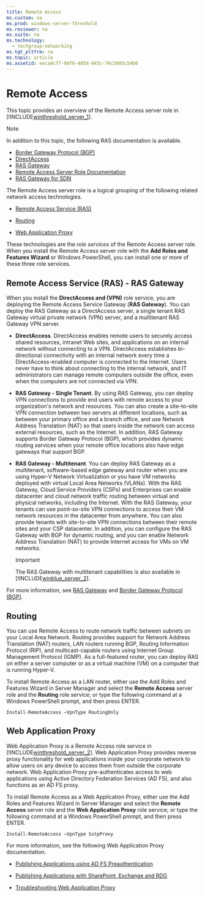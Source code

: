 ```yaml
---
title: Remote Access
ms.custom: na
ms.prod: windows-server-threshold
ms.reviewer: na
ms.suite: na
ms.technology: 
  - techgroup-networking
ms.tgt_pltfrm: na
ms.topic: article
ms.assetid: eeca4cf7-90f0-485d-843c-76c5885c54b0
---
```

# Remote Access
This topic provides an overview of the Remote Access server role in [!INCLUDE[winthreshold_server_1](../Token/winthreshold_server_1_md.md)].  
  
> [!NOTE]  
> In addition to this topic, the following RAS documentation is available.  
>   
> -   [Border Gateway Protocol &#40;BGP&#41;](../Topic/Border-Gateway-Protocol--BGP-.md)  
> -   [DirectAccess](../Topic/DirectAccess.md)  
> -   [RAS Gateway](../Topic/RAS-Gateway.md)  
> -   [Remote Access Server Role Documentation](Remote-Access-Server-Role-Documentation.md)  
> -   [RAS Gateway for SDN](RAS-Gateway-for-SDN.md)  
  
The Remote Access server role is a logical grouping of the following related network access technologies.  
  
-   [Remote Access Service (RAS)](#bkmk_da)  
  
-   [Routing](#bkmk_rras)  
  
-   [Web Application Proxy](#bkmk_proxy)  
  
These technologies are the *role services* of the Remote Access server role. When you install the Remote Access server role with the **Add Roles and Features Wizard** or Windows PowerShell, you can install one or more of these three role services.  
  
## <a name="bkmk_da"></a>Remote Access Service \(RAS\) \- RAS Gateway  
When you install the **DirectAccess and \(VPN\)** role service, you are deploying the Remote Access Service Gateway \(**RAS Gateway**\). You can deploy the RAS Gateway as a DirectAccess server, a single tenant RAS Gateway virtual private network \(VPN\) server, and a multitenant RAS Gateway VPN server.  
  
-   **DirectAccess**. DirectAccess enables remote users to securely access shared resources, intranet Web sites, and applications on an internal network without connecting to a VPN. DirectAccess establishes bi\-directional connectivity with an internal network every time a DirectAccess\-enabled computer is connected to the Internet. Users never have to think about connecting to the internal network, and IT administrators can manage remote computers outside the office, even when the computers are not connected via VPN.  
  
-   **RAS Gateway \- Single Tenant**. By using RAS Gateway, you can deploy VPN connections to provide end users with remote access to your organization's network and resources. You can also create a site\-to\-site VPN connection between two servers at different locations, such as between your primary office and a branch office, and use Network Address Translation \(NAT\) so that users inside the network can access external resources, such as the Internet. In addition, RAS Gateway supports Border Gateway Protocol \(BGP\), which provides dynamic routing services when your remote office locations also have edge gateways that support BGP.  
  
-   **RAS Gateway \- Multitenant**.  You can deploy RAS Gateway as a multitenant, software\-based edge gateway and router when you are using Hyper\-V Network Virtualization or you have VM networks deployed with virtual Local Area Networks \(VLANs\). With the RAS Gateway, Cloud Service Providers \(CSPs\) and Enterprises can enable datacenter and cloud network traffic routing between virtual and physical networks, including the Internet. With the RAS Gateway, your tenants can use point\-so\-site VPN connections to access their VM network resources in the datacenter from anywhere. You can also provide tenants with site\-to\-site VPN connections between their remote sites and your CSP datacenter. In addition, you can configure the RAS Gateway with BGP for dynamic routing, and you can enable Network Address Translation \(NAT\) to provide Internet access for VMs on VM networks.  
  
    > [!IMPORTANT]  
    > The RAS Gateway with multitenant capabilities is also available in [!INCLUDE[winblue_server_2](../Token/winblue_server_2_md.md)].  
  
For more information, see [RAS Gateway](../Topic/RAS-Gateway.md) and [Border Gateway Protocol &#40;BGP&#41;](../Topic/Border-Gateway-Protocol--BGP-.md).  
  
## <a name="bkmk_rras"></a>Routing  
You can use Remote Access to route network traffic between subnets on your Local Area Network. Routing provides support for Network Address Translation \(NAT\) routers, LAN routers running BGP, Routing Information Protocol \(RIP\), and multicast\-capable routers using Internet Group Management Protocol \(IGMP\). As a full\-featured router, you can deploy RAS on either a server computer or as a virtual machine \(VM\) on a computer that is running Hyper\-V.  
  
To install Remote Access as a LAN router, either use the Add Roles and Features Wizard in Server Manager and select the **Remote Access** server role and the **Routing** role service; or type the following command at a Windows PowerShell prompt, and then press ENTER.  
  
```  
Install-RemoteAccess –VpnType RoutingOnly  
```  
  
## <a name="bkmk_proxy"></a>Web Application Proxy  
Web Application Proxy is a Remote Access role service in [!INCLUDE[winthreshold_server_2](../Token/winthreshold_server_2_md.md)]. Web Application Proxy provides reverse proxy functionality for web applications inside your corporate network to allow users on any device to access them from outside the corporate network. Web Application Proxy pre\-authenticates access to web applications using Active Directory Federation Services \(AD FS\), and also functions as an AD FS proxy.  
  
To install Remote Access as a Web Application Proxy, either use the Add Roles and Features Wizard in Server Manager and select the **Remote Access** server role and the **Web Application Proxy** role service; or type the following command at a Windows PowerShell prompt, and then press ENTER.  
  
```  
Install-RemoteAccess –VpnType SstpProxy  
```  
  
For more information, see the following Web Application Proxy documentation.  
  
-   [Publishing Applications using AD FS Preauthentication](../Topic/Publishing-Applications-using-AD-FS-Preauthentication.md)  
  
-   [Publishing Applications with SharePoint, Exchange and RDG](../Topic/Publishing-Applications-with-SharePoint,-Exchange-and-RDG.md)  
  
-   [Troubleshooting Web Application Proxy](../Topic/Troubleshooting-Web-Application-Proxy.md)  
  
